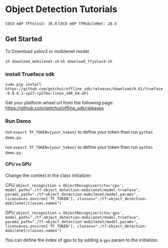 
# Object Detection Tutorials

`COCO mAP TFYolov3: 36.0`
`COCO mAP TFMobileNet: 28.6`


## Get Started
To Download yolov3 or mobilenet model

`sh download_mobilenet.sh`
`sh download_tfyolov3.sh`

### install Trueface sdk
`sudo pip install https://github.com/getchui/offline_sdk/releases/download/0.61/trueface-0.0.6.1-cp27-cp27mu-linux_x86_64.whl`

Get your platform wheel url from the following page:<br/>
https://github.com/getchui/offline_sdk/releases

### Run Demo
run `export TF_TOKEN={your_token}`  to define your token then run `python demo.py`.

run `export TF_TOKEN={your_token}`  to define your token then run `python demo.py`.

#### CPU vs GPU
Change the context in the class initializer:

CPU
`object_recognition = ObjectRecognizer(ctx='cpu',
                      model_path="./tf-object_detection-mobilenet/model.trueface",
                      params_path="./tf-object_detection-mobilenet/model.params",
                      license=os.environ['TF_TOKEN'],
                      classes="./tf-object_detection-mobilenet/classes.names")`

GPU
`object_recognition = ObjectRecognizer(ctx='gpu',
                      model_path="./tf-object_detection-mobilenet/model.trueface",
                      params_path="./tf-object_detection-mobilenet/model.params",
                      license=os.environ['TF_TOKEN'],
                      classes="./tf-object_detection-mobilenet/classes.names")`

You can define the index of gpu to by adding a `gpu` param to the initializer.